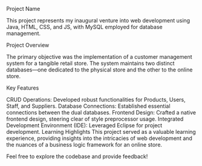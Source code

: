 Project Name

This project represents my inaugural venture into web development using Java, HTML, CSS, and JS, with MySQL employed for database management.

Project Overview

The primary objective was the implementation of a customer management system for a tangible retail store. The system maintains two distinct databases—one dedicated to the physical store and the other to the online store.

Key Features

CRUD Operations: Developed robust functionalities for Products, Users, Staff, and Suppliers.
Database Connections: Established essential connections between the dual databases.
Frontend Design: Crafted a native frontend design, steering clear of style preprocessor usage.
Integrated Development Environment (IDE): Leveraged Eclipse for project development.
Learning Highlights
This project served as a valuable learning experience, providing insights into the intricacies of web development and the nuances of a business logic framework for an online store.

Feel free to explore the codebase and provide feedback!
